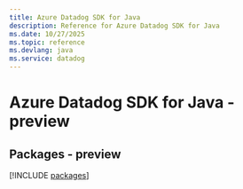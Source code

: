 ```yaml
---
title: Azure Datadog SDK for Java
description: Reference for Azure Datadog SDK for Java
ms.date: 10/27/2025
ms.topic: reference
ms.devlang: java
ms.service: datadog
---
```

# Azure Datadog SDK for Java - preview
## Packages - preview
[!INCLUDE [packages](datadog-index.md)]
